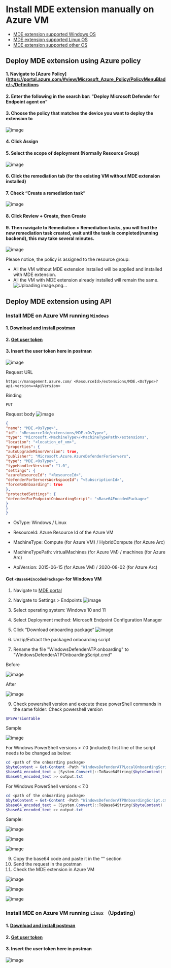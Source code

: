 # Install MDE extension manually on Azure VM
* [MDE extension supported Windows OS](https://learn.microsoft.com/en-us/microsoft-365/security/defender-endpoint/minimum-requirements?view=o365-worldwide#supported-windows-versions)
* [MDE extension supported Linux OS](https://learn.microsoft.com/en-us/microsoft-365/security/defender-endpoint/microsoft-defender-endpoint-linux?view=o365-worldwide#system-requirements)
* [MDE extension supported other OS](https://learn.microsoft.com/en-us/microsoft-365/security/defender-endpoint/minimum-requirements?view=o365-worldwide#other-supported-operating-systems)

## Deploy MDE extension using Azure policy
#### 1. Navigate to [Azure Policy](https://portal.azure.com/#view/Microsoft_Azure_Policy/PolicyMenuBlade/~/Definitions
#### 2. Enter the following in the search bar: "Deploy Microsoft Defender for Endpoint agent on"
#### 3. Choose the policy that matches the device you want to deploy the extension to
![image](https://user-images.githubusercontent.com/96930989/224615665-f277b0d2-36e5-45c0-b892-54d091b949d1.png)
#### 4. Click Assign
#### 5. Select the scope of deployment (Normally Resource Group)
![image](https://user-images.githubusercontent.com/96930989/224615740-2f5a17fa-960d-450f-8088-4b0bdd10280f.png)

#### 6. Click the remediation tab (for the existing VM without MDE extension installed)
#### 7. Check “Create a remediation task”
![image](https://user-images.githubusercontent.com/96930989/224615817-2f29e19b-bbd7-4028-b2bd-3cda04fe72d8.png)

#### 8. Click Review + Create, then Create
#### 9. Then navigate to Remediation > Remediation tasks, you will find the new remediation task created, wait until the task is completed(running backend), this may take several minutes.
![image](https://user-images.githubusercontent.com/96930989/224615924-8116d75a-d93e-4c18-85c4-86c873a8270c.png)

Please notice, the policy is assigned to the resource group:
* All the VM without MDE extension installed will be applied and installed with MDE extension.
* All the VM with MDE extension already installed will remain the same.![Uploading image.png…]()


## Deploy MDE extension using API
### Install MDE on Azure VM running `Windows`
#### 1. [Download and install postman](https://www.postman.com/downloads/)
#### 2. [Get user token](https://github.com/guguji666666/GJS-MDC-Tips/tree/main/API%20Basic)
#### 3. Insert the user token here in postman
![image](https://user-images.githubusercontent.com/96930989/210289242-15003c92-1406-4289-9cfd-a08e5cd7260f.png)

Request URL
```
https://management.azure.com/ <ResourceId>/extensions/MDE.<OsType>?api-version=<ApiVersion>
```

Binding
```
PUT
```

Request body
![image](https://user-images.githubusercontent.com/96930989/224613494-7382c921-c898-4010-8e70-d1bdb156ec2b.png)

```json
{ 
"name": "MDE.<OsType>", 
"id": "<ResourceId>/extensions/MDE.<OsType>", 
"type": "Microsoft.<MachineType>/<MachineTypePath>/extensions", 
"location": "<location_of_vm>", 
"properties": { 
"autoUpgradeMinorVersion": true, 
"publisher": "Microsoft.Azure.AzureDefenderForServers", 
"type": "MDE.<OsType>", 
"typeHandlerVersion": "1.0", 
"settings": { 
"azureResourceId": "<ResourceId>", 
"defenderForServersWorkspaceId": "<SubscriptionId>", 
"forceReOnboarding": true 
}, 
"protectedSettings": { 
"defenderForEndpointOnboardingScript": "<Base64EncodedPackage>" 
} 
} 
} 
```

* OsType: Windows / Linux

* ResourceId: Azure Resource Id of the Azure VM

* MachineType: Compute (for Azure VM) / HybridCompute (for Azure Arc)

* MachineTypePath: virtualMachines (for Azure VM) / machines (for Azure Arc)

* ApiVersion: 2015-06-15 (for Azure VM) / 2020-08-02 (for Azure Arc)

#### Get `<Base64EncodedPackage>` for Windows VM
1. Navigate to [MDE portal](https://security.microsoft.com)
2. Navigate to Settings > Endpoints
![image](https://user-images.githubusercontent.com/96930989/224611145-931e10e5-9929-448c-86c0-ec77ab850272.png)

3. Select operating system: Windows 10 and 11
4. Select Deployment method: Microsoft Endpoint Configuration Manager
5. Click “Download onboarding package“
![image](https://user-images.githubusercontent.com/96930989/224611328-e089a895-e0e1-4b5a-bb3b-5a00d99a09a8.png)

6. Unzip/Extract the packaged onboarding script
7. Rename the file "WindowsDefenderATP.onboarding" to "WindowsDefenderATPOnboardingScript.cmd"

Before

![image](https://user-images.githubusercontent.com/96930989/224611653-d85393c3-f1e2-4f9b-84e2-a51e5d1427ee.png)

After

![image](https://user-images.githubusercontent.com/96930989/224611604-2089e85e-d402-4242-a2d0-8dd156aa4634.png)

9. Check powershell version and execute these powerShell commands in the same folder:
Check powershell version
```powershell
$PSVersionTable
```
Sample

![image](https://user-images.githubusercontent.com/96930989/224610535-ad3ccc11-f5f8-4048-a2f8-0599d4191f83.png)

For Windows PowerShell versions > 7.0 (included) first line of the script needs to be changed as below:
```powershell
cd <path of the onboarding package>
$byteContent = Get-Content -Path "WindowsDefenderATPLocalOnboardingScript.cmd" -AsByteStream
$base64_encoded_text = [System.Convert]::ToBase64String($byteContent)
$base64_encoded_text >> output.txt
```

For Windows PowerShell versions < 7.0
```powershell
cd <path of the onboarding package>
$byteContent = Get-Content -Path "WindowsDefenderATPOnboardingScript.cmd" -Encoding Byte
$base64_encoded_text = [System.Convert]::ToBase64String($byteContent)
$base64_encoded_text >> output.txt
```
Sample:

![image](https://user-images.githubusercontent.com/96930989/224612239-e60ae9b5-e851-4618-ba1c-71b3923bd04a.png)

![image](https://user-images.githubusercontent.com/96930989/224612267-d8ebd373-789d-40e6-8509-625c61ad734e.png)

![image](https://user-images.githubusercontent.com/96930989/224612298-3d84c518-7c65-4d80-a27d-7b87b34e4ae1.png)

9. Copy the base64 code and paste it in the “<Base64EncodedPackage>" section  
10. Send the request in the postman
11. Check the MDE extension in Azure VM
  
  ![image](https://user-images.githubusercontent.com/96930989/224614943-7dcc1b70-84c9-4226-a9ea-4fd971468b23.png)
 
  ![image](https://user-images.githubusercontent.com/96930989/224614673-16bf9333-27e9-4ce0-81fa-2f88fef71a4b.png)
  
  ![image](https://user-images.githubusercontent.com/96930989/224614713-6ff5be68-9fc6-45bd-b560-fbb7cab998b3.png)





  
  
### Install MDE on Azure VM running `Linux` （Updating）
#### 1. [Download and install postman](https://www.postman.com/downloads/)
#### 2. [Get user token](https://github.com/guguji666666/GJS-MDC-Tips/tree/main/API%20Basic)
#### 3. Insert the user token here in postman
![image](https://user-images.githubusercontent.com/96930989/210289242-15003c92-1406-4289-9cfd-a08e5cd7260f.png)
